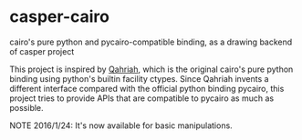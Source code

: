 # casper-cairo
cairo's pure python and pycairo-compatible binding, as a drawing backend of casper project

This project is inspired by [Qahriah](https://github.com/ldo/qahirah), which is the original cairo's pure python binding using python's builtin facility ctypes. Since Qahriah invents a different interface compared with the official python binding pycairo, this project tries to provide APIs that are compatible to pycairo as much as possible.

NOTE 2016/1/24: It's now available for basic manipulations.
